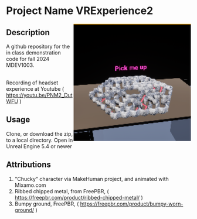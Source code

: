 # Project Name  VRExperience2
<img src="Saved/AutoScreenshot.png" width="320"  align="right" />

## Description

A github repository for the in class demonstration code for fall 2024 MDEV1003. <br><br> 

Recording of headset experience at Youtube ( https://youtu.be/PNM2_DutWFU )
 
## Usage
Clone, or download the zip, to a local directory. Open in Unreal Engine 5.4 or newer

## Attributions
1. "Chucky" character via MakeHuman project, and animated with Mixamo.com
2. Ribbed chipped metal,  from FreePBR, ( https://freepbr.com/product/ribbed-chipped-metal/ )
3. Bumpy ground, FreePBR, ( https://freepbr.com/product/bumpy-worn-ground/ )



 





